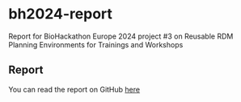 # bh2024-report

Report for BioHackathon Europe 2024 project #3 on Reusable RDM Planning Environments for Trainings and Workshops

## Report

You can read the report on GitHub [here](./paper.md)
